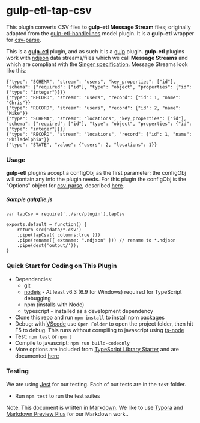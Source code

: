 # gulp-etl-tap-csv #

This plugin  converts CSV files to **gulp-etl** **Message Stream** files; originally adapted from the [gulp-etl-handlelines](https://github.com/gulpetl/gulp-etl-handlelines) model plugin. It is a **gulp-etl** wrapper for [csv-parse](https://csv.js.org/parse/).

This is a **[gulp-etl](https://gulpetl.com/)** plugin, and as such it is a [gulp](https://gulpjs.com/) plugin. **gulp-etl** plugins work with [ndjson](http://ndjson.org/) data streams/files which we call **Message Streams** and which are compliant with the [Singer specification](https://github.com/singer-io/getting-started/blob/master/docs/SPEC.md#output). Message Streams look like this:

```
{"type": "SCHEMA", "stream": "users", "key_properties": ["id"], "schema": {"required": ["id"], "type": "object", "properties": {"id": {"type": "integer"}}}}
{"type": "RECORD", "stream": "users", "record": {"id": 1, "name": "Chris"}}
{"type": "RECORD", "stream": "users", "record": {"id": 2, "name": "Mike"}}
{"type": "SCHEMA", "stream": "locations", "key_properties": ["id"], "schema": {"required": ["id"], "type": "object", "properties": {"id": {"type": "integer"}}}}
{"type": "RECORD", "stream": "locations", "record": {"id": 1, "name": "Philadelphia"}}
{"type": "STATE", "value": {"users": 2, "locations": 1}}
```

### Usage
**gulp-etl** plugins accept a configObj as the first parameter; the configObj
will contain any info the plugin needs. For this plugin the configObj is the "Options" object for [csv-parse](https://csv.js.org/parse/), described [here](https://csv.js.org/parse/options/).

##### Sample gulpfile.js
```
var tapCsv = require('../src/plugin').tapCsv

exports.default = function() {
    return src('data/*.csv')
    .pipe(tapCsv({ columns:true }))
    .pipe(rename({ extname: ".ndjson" })) // rename to *.ndjson
    .pipe(dest('output/'));
}
```
### Quick Start for Coding on This Plugin
* Dependencies: 
    * [git](https://git-scm.com/downloads)
    * [nodejs](https://nodejs.org/en/download/releases/) - At least v6.3 (6.9 for Windows) required for TypeScript debugging
    * npm (installs with Node)
    * typescript - installed as a development dependency
* Clone this repo and run `npm install` to install npm packages
* Debug: with [VScode](https://code.visualstudio.com/download) use `Open Folder` to open the project folder, then hit F5 to debug. This runs without compiling to javascript using [ts-node](https://www.npmjs.com/package/ts-node)
* Test: `npm test` or `npm t`
* Compile to javascript: `npm run build-codeonly`
* More options are included from [TypeScript Library Starter](https://github.com/alexjoverm/typescript-library-starter.git) and are documented [here](starter-README.md)

### Testing

We are using [Jest](https://facebook.github.io/jest/docs/en/getting-started.html) for our testing. Each of our tests are in the `test` folder.

- Run `npm test` to run the test suites



Note: This document is written in [Markdown](https://daringfireball.net/projects/markdown/). We like to use [Typora](https://typora.io/) and [Markdown Preview Plus](https://chrome.google.com/webstore/detail/markdown-preview-plus/febilkbfcbhebfnokafefeacimjdckgl?hl=en-US) for our Markdown work..
